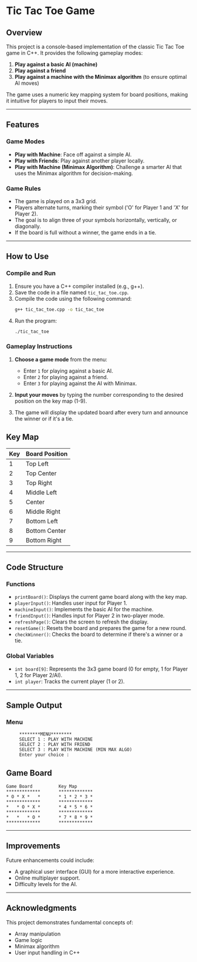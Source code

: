 # Tic Tac Toe Game

## Overview
This project is a console-based implementation of the classic Tic Tac Toe game in C++. It provides the following gameplay modes:

1. **Play against a basic AI (machine)**
2. **Play against a friend**
3. **Play against a machine with the Minimax algorithm** (to ensure optimal AI moves)

The game uses a numeric key mapping system for board positions, making it intuitive for players to input their moves.

-----

## Features

### Game Modes
- **Play with Machine**: Face off against a simple AI.
- **Play with Friends**: Play against another player locally.
- **Play with Machine (Minimax Algorithm)**: Challenge a smarter AI that uses the Minimax algorithm for decision-making.

### Game Rules
- The game is played on a 3x3 grid.
- Players alternate turns, marking their symbol ('O' for Player 1 and 'X' for Player 2).
- The goal is to align three of your symbols horizontally, vertically, or diagonally.
- If the board is full without a winner, the game ends in a tie.

---

## How to Use

### Compile and Run
1. Ensure you have a C++ compiler installed (e.g., g++).
2. Save the code in a file named `tic_tac_toe.cpp`.
3. Compile the code using the following command:
   ```bash
   g++ tic_tac_toe.cpp -o tic_tac_toe
   ```
4. Run the program:
   ```bash
   ./tic_tac_toe
   ```

### Gameplay Instructions
1. **Choose a game mode** from the menu:
   - Enter `1` for playing against a basic AI.
   - Enter `2` for playing against a friend.
   - Enter `3` for playing against the AI with Minimax.

2. **Input your moves** by typing the number corresponding to the desired position on the key map (1-9).

3. The game will display the updated board after every turn and announce the winner or if it's a tie.

## Key Map
| Key | Board Position |
|-----|----------------|
|  1  | Top Left       |
|  2  | Top Center     |
|  3  | Top Right      |
|  4  | Middle Left    |
|  5  | Center         |
|  6  | Middle Right   |
|  7  | Bottom Left    |
|  8  | Bottom Center  |
|  9  | Bottom Right   |

---

## Code Structure

### Functions
- `printBoard()`: Displays the current game board along with the key map.
- `playerInput()`: Handles user input for Player 1.
- `machineInput()`: Implements the basic AI for the machine.
- `friendInput()`: Handles input for Player 2 in two-player mode.
- `refreshPage()`: Clears the screen to refresh the display.
- `resetGame()`: Resets the board and prepares the game for a new round.
- `checkWinner()`: Checks the board to determine if there's a winner or a tie.

### Global Variables
- `int board[9]`: Represents the 3x3 game board (0 for empty, 1 for Player 1, 2 for Player 2/AI).
- `int player`: Tracks the current player (1 or 2).

---

## Sample Output

### Menu
```
	 ********MENU********
	 SELECT 1 : PLAY WITH MACHINE
	 SELECT 2 : PLAY WITH FRIEND
	 SELECT 3 : PLAY WITH MACHINE (MIN MAX ALGO)
	 Enter your choice :
```

## Game Board
```
Game Board          Key Map
*************       *************
* O * X *   *       * 1 * 2 * 3 *
*************       *************
*   * O * X *       * 4 * 5 * 6 *
*************       *************
*   *   * O *       * 7 * 8 * 9 *
*************       *************
```

---

## Improvements
Future enhancements could include:
- A graphical user interface (GUI) for a more interactive experience.
- Online multiplayer support.
- Difficulty levels for the AI.

---

## Acknowledgments
This project demonstrates fundamental concepts of:
- Array manipulation
- Game logic
- Minimax algorithm
- User input handling in C++

